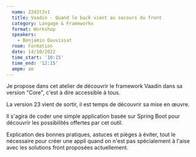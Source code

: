 ```yaml
---
  name: 22d2t3s1
  title: Vaadin - Quand le back vient au secours du front
  category: Langage & Frameworks
  format: Workshop
  speakers: 
    - Benjamin Dauvissat
  room: Formation
  date: 14/10/2022
  time_start: '10:15'
  time_end: '12:15'
  ampm: am
---
```

Je propose dans cet atelier de découvrir le framework Vaadin dans sa version "Core", c'est à dire accessible à tous.

La version 23 vient de sortir, il est temps de découvrir sa mise en œuvre.

Il s'agira de coder une simple application basée sur Spring Boot pour découvrir les possibilités offertes par cet outil.

Explication des bonnes pratiques, astuces et pièges à éviter, tout le nécessaire pour créer une appli quand on n'est pas spécialement à l'aise avec les solutions front proposées actuellement.

